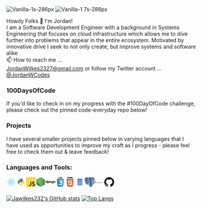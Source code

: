 ![Vanilla-1s-286px](https://user-images.githubusercontent.com/77935828/114729673-7051cc80-9cfd-11eb-9f19-5e0d32993e0b.gif) ![Vanilla-1 7s-286px](https://user-images.githubusercontent.com/77935828/114729875-9c6d4d80-9cfd-11eb-9cf6-d1e51141ab05.gif)



Howdy Folks 🤠  I'm Jordan! <br /> 
I am a Software Development Engineer with a background in
Systems Engineering that focuses on cloud infrastructure which
allows me to dive further into problems that appear in the entire
ecosystem. Motivated by innovative drive I seek to not only create,
but improve systems and software alike <br />
📫 How to reach me ... <br />
JordanWilkes2327@gmail.com
or follow my Twitter account ... <br />
<a href=https://twitter.com/jordanWCodes>@JordanWCodes</a>
### 100DaysOfCode
If you'd like to check in on my progress with the #100DayOfCode challenge, please check out the pinned code-everyday repo below!
### Projects
I have several smaller projects pinned below in varying languages that I have used as opportunities to improve my craft as I progress - please feel free to check them out & leave feedback!
### Languages and Tools:
<img align="left" alt="React" width="26px" src="https://raw.githubusercontent.com/github/explore/80688e429a7d4ef2fca1e82350fe8e3517d3494d/topics/react/react.png" />
<img align="left" alt="Python" width="26px" src="https://raw.githubusercontent.com/github/explore/80688e429a7d4ef2fca1e82350fe8e3517d3494d/topics/python/python.png" />
<img align="left" alt="Javascript" width="26px" src="https://raw.githubusercontent.com/github/explore/80688e429a7d4ef2fca1e82350fe8e3517d3494d/topics/javascript/javascript.png" />
<img align="left" alt="Node.js" width="26px" src="https://raw.githubusercontent.com/github/explore/80688e429a7d4ef2fca1e82350fe8e3517d3494d/topics/nodejs/nodejs.png" />
<img align="left" alt="Django" width="26px" src="https://raw.githubusercontent.com/github/explore/80688e429a7d4ef2fca1e82350fe8e3517d3494d/topics/django/django.png" />
<img align="left" alt="CSS3" width="26px" src="https://raw.githubusercontent.com/github/explore/80688e429a7d4ef2fca1e82350fe8e3517d3494d/topics/css/css.png" />
<img align="left" alt="HTML5" width="26px" src="https://raw.githubusercontent.com/github/explore/80688e429a7d4ef2fca1e82350fe8e3517d3494d/topics/html/html.png" />
<img align="left" alt="SQL" width="26px" src="https://raw.githubusercontent.com/github/explore/80688e429a7d4ef2fca1e82350fe8e3517d3494d/topics/sql/sql.png" />
<img align="left" alt="PostgreSQL" width="26px" src="https://raw.githubusercontent.com/github/explore/80688e429a7d4ef2fca1e82350fe8e3517d3494d/topics/postgresql/postgresql.png" />
<img align="left" alt="MongoDB" width="26px" src="https://raw.githubusercontent.com/github/explore/80688e429a7d4ef2fca1e82350fe8e3517d3494d/topics/mongodb/mongodb.png" />
<img align="left" alt="GitHub" width="26px" src="https://raw.githubusercontent.com/github/explore/78df643247d429f6cc873026c0622819ad797942/topics/github/github.png" />
<br />
<br />

[![Jawilkes232's GitHub stats](https://github-readme-stats.vercel.app/api?username=Jawilkes232&theme=midnight-purple)](https://github.com/Jawilkes232/github-readme-stats)
[![Top Langs](https://github-readme-stats.vercel.app/api/top-langs/?username=Jawilkes232&layout=compact&theme=midnight-purple)](https://github.com/Jawilkes232/github-readme-stats)
